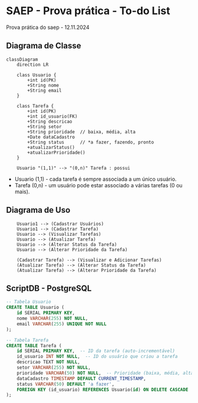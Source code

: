 # SAEP - Prova prática - To-do List
Prova prática do saep - 12.11.2024


## Diagrama de Classe
``` mermaid
classDiagram
    direction LR
    
    class Usuario {
        +int id(PK)
        +String nome
        +String email
    }

    class Tarefa {
        +int id(PK)
        +int id_usuario(FK)
        +String descricao
        +String setor
        +String prioridade  // baixa, média, alta
        +Date dataCadastro
        +String status      // *a fazer, fazendo, pronto
        +atualizarStatus()
        +atualizarPrioridade()
    }

    Usuario "(1,1)" --> "(0,n)" Tarefa : possui
```

- Usuario (1,1) - cada tarefa é sempre associada a um único usuário.
- Tarefa (0,n) - um usuário pode estar associado a várias tarefas (0 ou mais).

## Diagrama de Uso
```
    Usuario1 --> (Cadastrar Usuários)
    Usuario1 --> (Cadastrar Tarefa)
    Usuario --> (Visualizar Tarefas)
    Usuario --> (Atualizar Tarefa)
    Usuario --> (Alterar Status da Tarefa)
    Usuario --> (Alterar Prioridade da Tarefa)
    
    (Cadastrar Tarefa) --> (Visualizar e Adicionar Tarefas)
    (Atualizar Tarefa) --> (Alterar Status da Tarefa)
    (Atualizar Tarefa) --> (Alterar Prioridade da Tarefa)
```

## ScriptDB - PostgreSQL
``` sql
-- Tabela Usuario
CREATE TABLE Usuario (
    id SERIAL PRIMARY KEY,
    nome VARCHAR(255) NOT NULL, 
    email VARCHAR(255) UNIQUE NOT NULL
);

-- Tabela Tarefa
CREATE TABLE Tarefa (
    id SERIAL PRIMARY KEY,  -- ID da tarefa (auto-incrementável)
    id_usuario INT NOT NULL,  -- ID do usuário que criou a tarefa
    descricao TEXT NOT NULL, 
    setor VARCHAR(255) NOT NULL,
    prioridade VARCHAR(50) NOT NULL,  -- Prioridade (baixa, média, alta)
    dataCadastro TIMESTAMP DEFAULT CURRENT_TIMESTAMP, 
    status VARCHAR(50) DEFAULT 'a fazer',
    FOREIGN KEY (id_usuario) REFERENCES Usuario(id) ON DELETE CASCADE  -- Relacionamento com Usuario (FK)
);

```